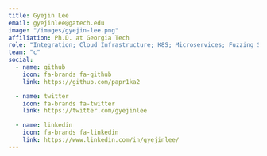 ```yaml
---
title: Gyejin Lee
email: gyejinlee@gatech.edu
image: "/images/gyejin-lee.png"
affiliation: Ph.D. at Georgia Tech
role: "Integration; Cloud Infrastructure; K8S; Microservices; Fuzzing Scheduling; Harness Scheduling; Custom Fuzzers"
team: "c"
social:
  - name: github
    icon: fa-brands fa-github
    link: https://github.com/papr1ka2

  - name: twitter
    icon: fa-brands fa-twitter
    link: https://twitter.com/gyejinlee

  - name: linkedin
    icon: fa-brands fa-linkedin
    link: https://www.linkedin.com/in/gyejinlee/
---
```

